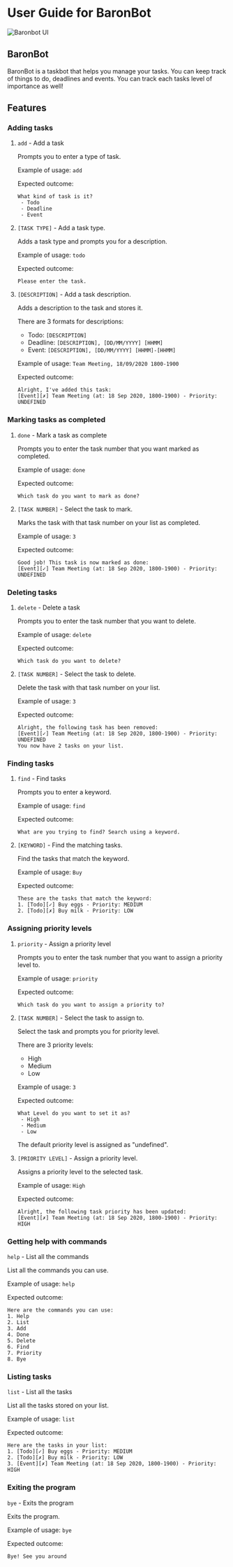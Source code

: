 # User Guide for BaronBot
![Baronbot UI](./Ui.png)

## BaronBot
BaronBot is a taskbot that helps you manage your tasks. You can keep track of things to do, deadlines and events. You can track each tasks level of importance as well!

## Features

### Adding tasks
1. `add` - Add a task

   Prompts you to enter a type of task.
   
   Example of usage: `add`
   
   Expected outcome: 
   
   ```
   What kind of task is it?
    - Todo
    - Deadline
    - Event
   ```

2. `[TASK TYPE]` - Add a task type.

   Adds a task type and prompts you for a description.
    
   Example of usage: `todo`
   
   Expected outcome: 
   
   ```
   Please enter the task.
   ```

3. `[DESCRIPTION]` - Add a task description.

   Adds a description to the task and stores it.
   
   There are 3 formats for descriptions:
   * Todo: `[DESCRIPTION]`
   * Deadline: `[DESCRIPTION], [DD/MM/YYYY] [HHMM]`
   * Event: `[DESCRIPTION], [DD/MM/YYYY] [HHMM]-[HHMM]` 
    
   Example of usage: `Team Meeting, 18/09/2020 1800-1900`
   
   Expected outcome: 
   
   ```
   Alright, I've added this task:
   [Event][✗] Team Meeting (at: 18 Sep 2020, 1800-1900) - Priority: UNDEFINED
   ```
### Marking tasks as completed

1. `done` - Mark a task as complete

   Prompts you to enter the task number that you want marked as completed.
   
   Example of usage: `done`
   
   Expected outcome: 
   
   ```
   Which task do you want to mark as done?
   ```

2. `[TASK NUMBER]` - Select the task to mark.

   Marks the task with that task number on your list as completed.
    
   Example of usage: `3`
   
   Expected outcome: 
   
   ```
   Good job! This task is now marked as done:
   [Event][✓] Team Meeting (at: 18 Sep 2020, 1800-1900) - Priority: UNDEFINED
   ```

### Deleting tasks

1. `delete` - Delete a task

   Prompts you to enter the task number that you want to delete.
   
   Example of usage: `delete`
   
   Expected outcome: 
   
   ```
   Which task do you want to delete?
   ```

2. `[TASK NUMBER]` - Select the task to delete.

   Delete the task with that task number on your list.
    
   Example of usage: `3`
   
   Expected outcome: 
   
   ```
   Alright, the following task has been removed:
   [Event][✓] Team Meeting (at: 18 Sep 2020, 1800-1900) - Priority: UNDEFINED
   You now have 2 tasks on your list.
   ```

### Finding tasks

1. `find` - Find tasks

   Prompts you to enter a keyword.
   
   Example of usage: `find`
   
   Expected outcome: 
   
   ```
   What are you trying to find? Search using a keyword.
   ```

2. `[KEYWORD]` - Find the matching tasks.

   Find the tasks that match the keyword.
    
   Example of usage: `Buy`
   
   Expected outcome: 
   
   ```
   These are the tasks that match the keyword:
   1. [Todo][✓] Buy eggs - Priority: MEDIUM
   2. [Todo][✗] Buy milk - Priority: LOW
   ```

### Assigning priority levels

1. `priority` - Assign a priority level

   Prompts you to enter the task number that you want to assign a priority level to.
   
   Example of usage: `priority`
   
   Expected outcome: 
   
   ```
   Which task do you want to assign a priority to?
   ```

2. `[TASK NUMBER]` - Select the task to assign to.

   Select the task and prompts you for priority level.
   
   There are 3 priority levels:
   * High
   * Medium
   * Low
    
   Example of usage: `3`
   
   Expected outcome: 
   
   ```
   What Level do you want to set it as?
    - High
    - Medium
    - Low
   ```

    The default priority level is assigned as "undefined".

3. `[PRIORITY LEVEL]` - Assign a priority level.

   Assigns a priority level to the selected task.
    
   Example of usage: `High`
   
   Expected outcome: 
   
   ```
   Alright, the following task priority has been updated:
   [Event][✗] Team Meeting (at: 18 Sep 2020, 1800-1900) - Priority: HIGH
   ```

### Getting help with commands
`help` - List all the commands

List all the commands you can use.

Example of usage: `help`

Expected outcome:
```
Here are the commands you can use:
1. Help
2. List 
3. Add
4. Done
5. Delete
6. Find
7. Priority
8. Bye
```

### Listing tasks

`list` - List all the tasks

List all the tasks stored on your list.

Example of usage: `list`

Expected outcome:
```
Here are the tasks in your list: 
1. [Todo][✓] Buy eggs - Priority: MEDIUM
2. [Todo][✗] Buy milk - Priority: LOW 
3. [Event][✗] Team Meeting (at: 18 Sep 2020, 1800-1900) - Priority: HIGH
```

### Exiting the program 
`bye` - Exits the program

Exits the program.

Example of usage: `bye`

Expected outcome:
```
Bye! See you around
```
